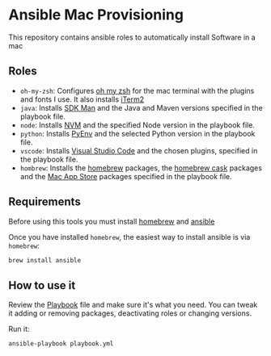# Ansible Mac Provisioning

This repository contains ansible roles to automatically install Software in a mac

## Roles

* `oh-my-zsh`: Configures [oh my zsh](https://ohmyz.sh) for the mac terminal with the plugins and fonts I use. It also installs [iTerm2](https://iterm2.com)
* `java`: Installs [SDK Man](https://sdkman.io) and the Java and Maven versions specified in the playbook file.
* `node`: Installs [NVM](https://github.com/nvm-sh/nvm) and the specified Node version in the playbook file.
* `python`: Installs [PyEnv](https://github.com/pyenv/pyenv) and the selected Python version in the playbook file.
* `vscode`: Installs [Visual Studio Code](https://code.visualstudio.com) and the chosen plugins, specified in the playbook file.
* `hombrew`: Installs the [homebrew](https://brew.sh) packages, the [homebrew cask](https://github.com/Homebrew/homebrew-cask) packages and the [Mac App Store](https://github.com/mas-cli/mas) packages specified in the playbook file.

## Requirements
Before using this tools you must install [homebrew](https://brew.sh) and [ansible](https://www.ansible.com)

Once you have installed `homebrew`, the easiest way to install ansible is via `homebrew`:
```zsh
brew install ansible
```

## How to use it
Review the [Playbook](./playbook.yml) file and make sure it's what you need. You can tweak it adding or removing packages, deactivating roles or changing versions.

Run it:
```zsh
ansible-playbook playbook.yml
```